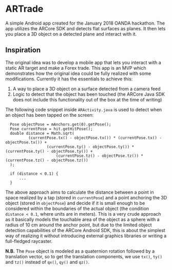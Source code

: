 # ARTrade
A simple Android app created for the January 2018 OANDA hackathon. The app utilizes the ARCore SDK and detects flat surfaces as planes. It then lets you place a 3D object on a detected plane and interact with it.

## Inspiration
The original idea was to develop a mobile app that lets you interact with a static AR target and make a Forex trade. This app is an MVP which demonstrates how the original idea could be fully realized with some modifications. Currently it has the essentials to achieve this: 

1. A way to place a 3D object on a surface detected from a camera feed
2. Logic to detect that the object has been touched (the ARCore Java SDK does not include this functionality out of the box at the time of writing)

The following code snippet inside `ARActivity.java` is used to detect when an object has been tapped on the screen:

      Pose objectPose = mAnchors.get(0).getPose();
      Pose currentPose = hit.getHitPose();
      double distance = Math.sqrt(
              (currentPose.tx() - objectPose.tx()) * (currentPose.tx() - objectPose.tx()) +
                      (currentPose.ty() - objectPose.ty()) * (currentPose.ty() - objectPose.ty()) +
                          (currentPose.tz() - objectPose.tz()) * (currentPose.tz() - objectPose.tz())
      );

      if (distance < 0.1) {
          ...
      }

The above approach aims to calculate the distance between a point in space realized by a tap (stored in `currentPose`) and a point anchoring the 3D object (stored in `objectPose`) and decide if it is small enough to be considered within the boundaries of the actual object (the condition `distance < 0.1`, where units are in meters). This is a very crude approach as it basically models the touchable area of the object as a sphere with a radius of 10 cm around the anchor point, but due to the limited object detection capabilities of the ARCore Android SDK, this is about the simplest way of realizing it without introducing external graphics libraries or writing a full-fledged raycaster.

**N.B.** The `Pose` object is modeled as a quaternion rotation followed by a translation vector, so to get the translation components, we use `tx()`, `ty()` and `tz()` instead of `qx()`, `qy()` and `qz()`.
